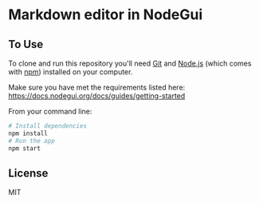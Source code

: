# Markdown editor in NodeGui

## To Use

To clone and run this repository you'll need [Git](https://git-scm.com) and [Node.js](https://nodejs.org/en/download/) (which comes with [npm](http://npmjs.com)) installed on your computer.

Make sure you have met the requirements listed here: https://docs.nodegui.org/docs/guides/getting-started

From your command line:

```bash
# Install dependencies
npm install
# Run the app
npm start
```

## License

MIT
